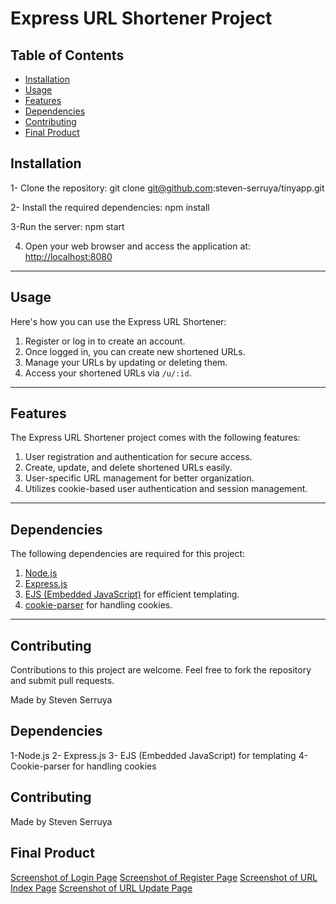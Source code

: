 # Express URL Shortener Project

## Table of Contents

- [Installation](#installation)
- [Usage](#usage)
- [Features](#features)
- [Dependencies](#dependencies)
- [Contributing](#contributing)
- [Final Product](#FinalProduct)



## Installation
1- Clone the repository: 
git clone git@github.com:steven-serruya/tinyapp.git

2- Install the required dependencies: 
npm install

3-Run the server:
npm start


4. Open your web browser and access the application at:
[http://localhost:8080](http://localhost:8080)

---

## Usage

Here's how you can use the Express URL Shortener:

1. Register or log in to create an account.
2. Once logged in, you can create new shortened URLs.
3. Manage your URLs by updating or deleting them.
4. Access your shortened URLs via `/u/:id`.

---

## Features

The Express URL Shortener project comes with the following features:

1. User registration and authentication for secure access.
2. Create, update, and delete shortened URLs easily.
3. User-specific URL management for better organization.
4. Utilizes cookie-based user authentication and session management.

---

## Dependencies

The following dependencies are required for this project:

1. [Node.js](https://nodejs.org/)
2. [Express.js](https://expressjs.com/)
3. [EJS (Embedded JavaScript)](https://ejs.co/) for efficient templating.
4. [cookie-parser](https://www.npmjs.com/package/cookie-parser) for handling cookies.

---

## Contributing

Contributions to this project are welcome. Feel free to fork the repository and submit pull requests.

Made by Steven Serruya



## Dependencies
1-Node.js
2- Express.js
3- EJS (Embedded JavaScript) for templating
4- Cookie-parser for handling cookies


## Contributing
Made by Steven Serruya

## Final Product
[Screenshot of Login Page](https://github.com/steven-serruya/tinyapp/blob/master/docs/header_with_no_login.png)
[Screenshot of Register Page](https://github.com/steven-serruya/tinyapp/blob/master/docs/Register_page.png)
[Screenshot of URL Index Page](https://github.com/steven-serruya/tinyapp/blob/master/docs/URl_list.png)
[Screenshot of URL Update Page](https://github.com/steven-serruya/tinyapp/blob/master/docs/URL_update.png)
